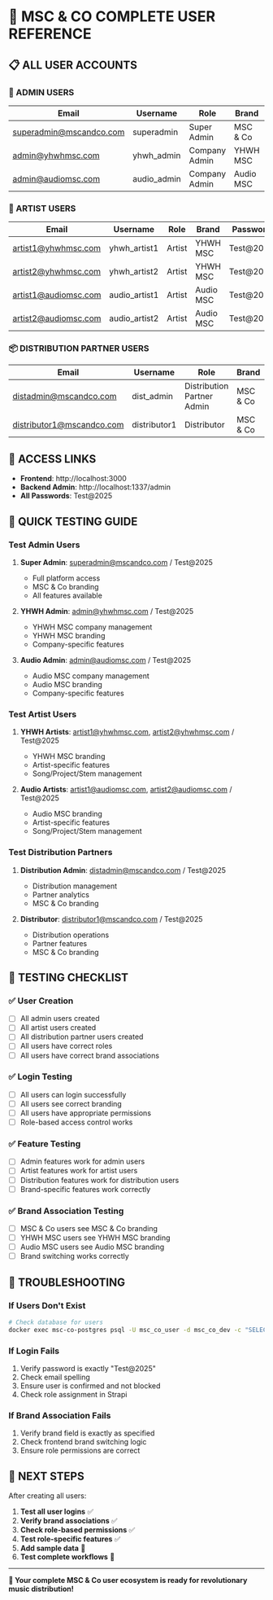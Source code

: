 # 🎵 MSC & CO COMPLETE USER REFERENCE

## 📋 ALL USER ACCOUNTS

### 🔐 ADMIN USERS
| Email | Username | Role | Brand | Password |
|-------|----------|------|-------|----------|
| superadmin@mscandco.com | superadmin | Super Admin | MSC & Co | Test@2025 |
| admin@yhwhmsc.com | yhwh_admin | Company Admin | YHWH MSC | Test@2025 |
| admin@audiomsc.com | audio_admin | Company Admin | Audio MSC | Test@2025 |

### 🎵 ARTIST USERS
| Email | Username | Role | Brand | Password |
|-------|----------|------|-------|----------|
| artist1@yhwhmsc.com | yhwh_artist1 | Artist | YHWH MSC | Test@2025 |
| artist2@yhwhmsc.com | yhwh_artist2 | Artist | YHWH MSC | Test@2025 |
| artist1@audiomsc.com | audio_artist1 | Artist | Audio MSC | Test@2025 |
| artist2@audiomsc.com | audio_artist2 | Artist | Audio MSC | Test@2025 |

### 📦 DISTRIBUTION PARTNER USERS
| Email | Username | Role | Brand | Password |
|-------|----------|------|-------|----------|
| distadmin@mscandco.com | dist_admin | Distribution Partner Admin | MSC & Co | Test@2025 |
| distributor1@mscandco.com | distributor1 | Distributor | MSC & Co | Test@2025 |

## 🔗 ACCESS LINKS

- **Frontend**: http://localhost:3000
- **Backend Admin**: http://localhost:1337/admin
- **All Passwords**: Test@2025

## 🎯 QUICK TESTING GUIDE

### Test Admin Users
1. **Super Admin**: superadmin@mscandco.com / Test@2025
   - Full platform access
   - MSC & Co branding
   - All features available

2. **YHWH Admin**: admin@yhwhmsc.com / Test@2025
   - YHWH MSC company management
   - YHWH MSC branding
   - Company-specific features

3. **Audio Admin**: admin@audiomsc.com / Test@2025
   - Audio MSC company management
   - Audio MSC branding
   - Company-specific features

### Test Artist Users
1. **YHWH Artists**: artist1@yhwhmsc.com, artist2@yhwhmsc.com / Test@2025
   - YHWH MSC branding
   - Artist-specific features
   - Song/Project/Stem management

2. **Audio Artists**: artist1@audiomsc.com, artist2@audiomsc.com / Test@2025
   - Audio MSC branding
   - Artist-specific features
   - Song/Project/Stem management

### Test Distribution Partners
1. **Distribution Admin**: distadmin@mscandco.com / Test@2025
   - Distribution management
   - Partner analytics
   - MSC & Co branding

2. **Distributor**: distributor1@mscandco.com / Test@2025
   - Distribution operations
   - Partner features
   - MSC & Co branding

## 🧪 TESTING CHECKLIST

### ✅ User Creation
- [ ] All admin users created
- [ ] All artist users created
- [ ] All distribution partner users created
- [ ] All users have correct roles
- [ ] All users have correct brand associations

### ✅ Login Testing
- [ ] All users can login successfully
- [ ] All users see correct branding
- [ ] All users have appropriate permissions
- [ ] Role-based access control works

### ✅ Feature Testing
- [ ] Admin features work for admin users
- [ ] Artist features work for artist users
- [ ] Distribution features work for distribution users
- [ ] Brand-specific features work correctly

### ✅ Brand Association Testing
- [ ] MSC & Co users see MSC & Co branding
- [ ] YHWH MSC users see YHWH MSC branding
- [ ] Audio MSC users see Audio MSC branding
- [ ] Brand switching works correctly

## 🔧 TROUBLESHOOTING

### If Users Don't Exist
```bash
# Check database for users
docker exec msc-co-postgres psql -U msc_co_user -d msc_co_dev -c "SELECT email, username, role, brand FROM up_users ORDER BY created_at DESC;"
```

### If Login Fails
1. Verify password is exactly "Test@2025"
2. Check email spelling
3. Ensure user is confirmed and not blocked
4. Check role assignment in Strapi

### If Brand Association Fails
1. Verify brand field is exactly as specified
2. Check frontend brand switching logic
3. Ensure role permissions are correct

## 🎯 NEXT STEPS

After creating all users:

1. **Test all user logins** ✅
2. **Verify brand associations** ✅
3. **Check role-based permissions** ✅
4. **Test role-specific features** ✅
5. **Add sample data** 🔄
6. **Test complete workflows** 🔄

---

**🎵 Your complete MSC & Co user ecosystem is ready for revolutionary music distribution!** 